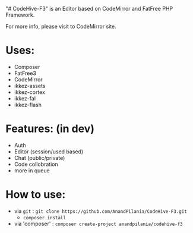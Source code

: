 "# CodeHive-F3" is an Editor based on CodeMirror and FatFree PHP Framework.

For more info, please visit to CodeMirror site.

# Uses:
- Composer
- FatFree3
- CodeMirror
- ikkez-assets
- ikkez-cortex
- ikkez-fal
- ikkez-flash

# Features: (in dev)
- Auth
- Editor (session/used based)
- Chat (public/private)
- Code collobration
- more in queue

# How to use:
- via `git` : `git clone https://github.com/AnandPilania/CodeHive-F3.git`
    - `composer install`
- via 'composer' : `composer create-project anandpilania/codehive-f3`

